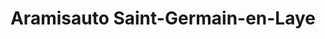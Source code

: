 ---
title: "Aramisauto Saint-Germain-en-Laye"
url: /orgeval/aramisauto-saint-germain-en-laye/
shop: Autohaus
---